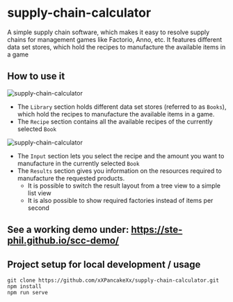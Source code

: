 # supply-chain-calculator

A simple supply chain software, which makes it easy to resolve supply chains for management games like Factorio, Anno, etc.
It features different data set stores, which hold the recipes to manufacture the available items in a game


## How to use it

![supply-chain-calculator](https://i.gyazo.com/0ecd43a9987993e28c34a453c53f2fe9.png)
* The `Library` section holds different data set stores (referred to as `Books`), which hold the recipes to manufacture the available items in a game.
* The `Recipe` section contains all the available recipes of the currently selected `Book`


![supply-chain-calculator](https://i.gyazo.com/fe2b300a2a94dcd5e55e12f1e28cd397.png)
* The `Input` section lets you select the recipe and the amount you want to manufacture in the currently selected `Book`
* The `Results` section gives you information on the resources required to manufacture the requested products.
  * It is possible to switch the result layout from a tree view to a simple list view
  * It is also possible to show required factories instead of items per second 



## See a working demo under: https://ste-phil.github.io/scc-demo/

## Project setup for local development / usage

```
git clone https://github.com/xXPancakeXx/supply-chain-calculator.git
npm install
npm run serve
```
